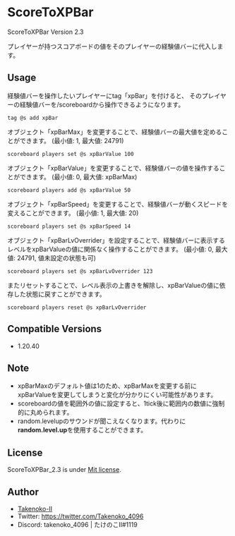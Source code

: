 # ScoreToXPBar

ScoreToXPBar Version 2.3

プレイヤーが持つスコアボードの値をそのプレイヤーの経験値バーに代入します。

## Usage

経験値バーを操作したいプレイヤーにtag「xpBar」を付けると、
そのプレイヤーの経験値バーを/scoreboardから操作できるようになります。
```mcfunction:example
tag @s add xpBar
```

オブジェクト「xpBarMax」を変更することで、経験値バーの最大値を定めることができます。
(最小値: 1, 最大値: 24791)
```mcfunction:example
scoreboard players set @s xpBarValue 100
```

オブジェクト「xpBarValue」を変更することで、経験値バーの値を操作することができます。
(最小値: 0, 最大値: xpBarMax)
```mcfunction:example
scoreboard players add @s xpBarValue 50
```

オブジェクト「xpBarSpeed」を変更することで、経験値バーが動くスピードを変えることができます。
(最小値: 1, 最大値: 20)
```mcfunction:example
scoreboard players set @s xpBarSpeed 14
```

オブジェクト「xpBarLvOverrider」を設定することで、経験値バーに表示するレベルをxpBarValueの値に関係なく操作することができます。
(最小値: 0, 最大値: 24791, 値未設定の状態も可)
```mcfunction:example
scoreboard players set @s xpBarLvOverrider 123
```
またリセットすることで、レベル表示の上書きを解除し、xpBarValueの値に依存した状態に戻すことができます。
```mcfunction:example
scoreboard players reset @s xpBarLvOverrider
```

## Compatible Versions

- 1.20.40

## Note

- xpBarMaxのデフォルト値は1のため、xpBarMaxを変更する前にxpBarValueを変更してしまうと変化が分かりにくい可能性があります。
- scoreboardの値を範囲外の値に設定すると、1tick後に範囲内の数値に強制的に丸められます。
- random.levelupのサウンドが聞こえなくなります。代わりに**random.level.up**を使用することができます。

## License

ScoreToXPBar_2.3 is under [Mit license](https://en.wikipedia.org/wiki/MIT_License).

## Author

- [Takenoko-II](https://github.com/Takenoko-II)
- Twitter: https://twitter.com/Takenoko_4096
- Discord: takenoko_4096 | たけのこII#1119
